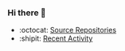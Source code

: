 ### Hi there 👋

- :octocat: [Source Repositories](https://github.com/CatsMiaow?tab=repositories&type=source)
- :shipit: [Recent Activity](https://github.com/search?&q=is%3Apublic+author%3ACatsMiaow&type=Issues&s=created&o=desc)

<!--
**CatsMiaow/CatsMiaow** is a ✨ _special_ ✨ repository because its `README.md` (this file) appears on your GitHub profile.

Here are some ideas to get you started:

- 🔭 I’m currently working on ...
- 🌱 I’m currently learning ...
- 👯 I’m looking to collaborate on ...
- 🤔 I’m looking for help with ...
- 💬 Ask me about ...
- 📫 How to reach me: ...
- 😄 Pronouns: ...
- ⚡ Fun fact: ...
-->
